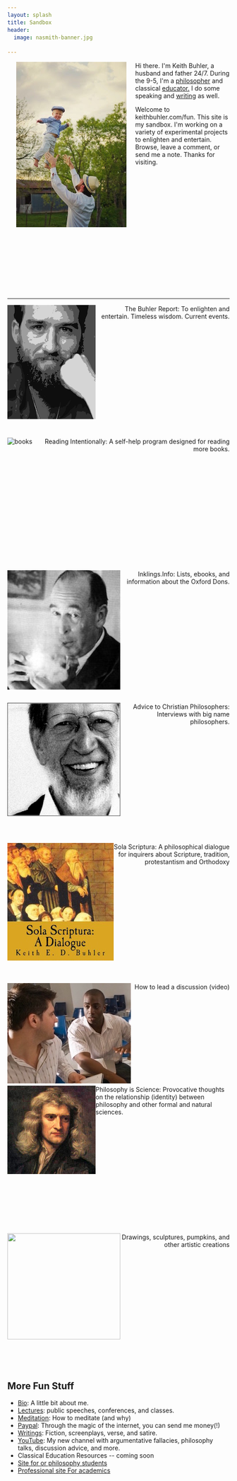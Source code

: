 ```yaml
---
layout: splash
title: Sandbox
header:
  image: nasmith-banner.jpg

---
```



<img src="/images/midair-small.jpg" alt="Mid-air" align="left" hspace="20"> 

Hi there. I'm Keith Buhler, a husband and father 24/7. During the 9-5, I'm a [philosopher](/) and classical [educator.](/teaching) I do some speaking and [writing](http://www.amazon.com/Sola-Scriptura-Dialogue-Keith-Buhler-ebook/dp/B009N27L12/ref=sr_1_9?ie=UTF8&qid=1401301911&sr=8-9&keywords=sola+scriptura) as well. 

Welcome to keithbuhler.com/fun. This site is my sandbox. I'm working on a variety of experimental projects to enlighten and entertain. Browse, leave a comment, or send me a note. Thanks for visiting.

<br>
<br>
<br>
<br>
<br>
<br>
<br>
<br>
<br>
<br>
<br>
<br>
<br>
<br>
<br>
<br>
<hr>

<p><a id="Buhler Report" target="_blank" href="http://www.keithbuhler.com/blog"> <img src="/images/keithbuhler-bw-small.png" align="left"> </a></p><p align="right"> The Buhler Report: To enlighten and entertain. Timeless wisdom. Current events.</p>

<br>
<br>

<br>
<br>
<br>
<br>
<br>
<br>
<br>
<br>
<br>
<br>
<br>
<br>

<p><a id="IRP" target="_blank" href="http://bit.ly/36BooksPerYear"> <img src="/images/fun-books.jpg" alt="books" align="left"> </a>  </p><p align="right">Reading Intentionally: A self-help program designed for reading more books. </p>


<br>
<br>
<br>
<br>
<br>
<br>
<br>
<br>
<br>
<br>
<br>
<br>
<br>
<br>

<p><a id="Inklings"  target="_blank" href="http://www.inklings.info"> <img src="/images/fun-lewis.jpg" align="left" width="256"> </a> </p><p align="right">Inklings.Info: Lists, ebooks, and information about the Oxford Dons. </p>


<br>
<br>
<br>
<br>
<br>
<br>
<br>
<br>
<br>
<br>
<br>
<br>
<br>
<br>

<p><a id="Advice" target="_blank" href="http://bit.ly/22o8m7j"> <img src="/images/alvin-plantinga.jpg" width="256" height="256" align="left"></a></p><p align="right">  Advice to Christian Philosophers: Interviews with big name philosophers.</p>


<br>
<br>
<br>
<br>
<br>
<br>
<br>
<br>
<br>
<br>
<br>
<br>
<br>
<br>


<p><a id="Sola Scriptura" target="_blank" href="http://bitly.com/ScriptureOrTradition"> <img src="/images/fun-sola.jpg" align="left"></a> </p><p align="right">Sola Scriptura: A philosophical dialogue for inquirers about Scripture, tradition, protestantism and Orthodoxy</p>


<br>
<br>
<br>
<br>
<br>
<br>
<br>
<br>
<br>
<br>
<br>
<br>
<br>
<br>


<p><a id="discussion" target="_blank" href="https://www.youtube.com/watch?v=yU9_t1sS6ws"> <img src="/images/fun-discussion.jpg" align="left">  </a></p><p align="right"> How to lead a discussion (video)</p>



<br>
<br>
<br>
<br>
<br>
<br>
<br>
<br>
<br>
<br>
<br>

<p><a id="science" target="_blank" href="http://www.philosophyisscience.com"> <img src="/images/newton.jpg" width="200" height="200" align="left">  </a></p><p> Philosophy is Science: Provocative thoughts on the relationship (identity) between philosophy and other formal and natural sciences.  </p>


<br>
<br>
<br>
<br>
<br>
<br>
<br>
<br>
<br>
<br>
<br>
<br>
<br>
<br>

<p><a id="art" target="_blank" href="http://www.keithbuhler.com/fun-portal/art"> <img src="http://keithbuhler.com/images/fun-wither-small.jpg" width="256" height="240" align="left">  </a></p><p align="right"> Drawings, sculptures,  pumpkins, and other artistic creations  </p>


<br>
<br>
<br>
<br>
<br>
<br>
<br>
<br>
<br>
<br>
<br>
<br>
<br>
<br>
<br>

## More Fun Stuff 

* [Bio](/bio): A little bit about me.
* [Lectures](/speaking): public speeches, conferences, and classes.
* [Meditation](/meditation): How to meditate (and why)
* [Paypal](https://www.paypal.me/keithbuhler): Through the magic of the internet, you can send me money(!) 
* [Writings](/writings): Fiction, screenplays, verse, and satire. 
* [YouTube](https://www.youtube.com/channel/UCDxfeT2v6-kFM12T7zD-K9Q): My new channel with argumentative fallacies, philosophy talks, discussion advice, and more.
* Classical Education Resources -- coming soon
* [Site for or philosophy students](/philosophy)
* [Professional site For academics](/)